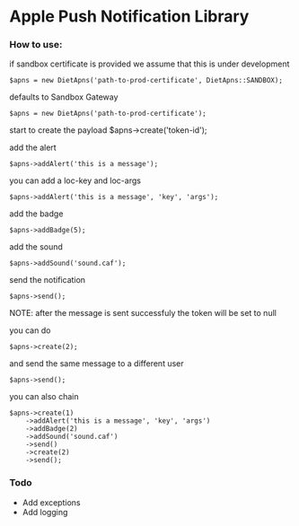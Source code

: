 Apple Push Notification Library
===============================

### How to use: ###


if sandbox certificate is provided we assume that this is under development
<pre><code>$apns = new DietApns('path-to-prod-certificate', DietApns::SANDBOX);</code></pre>

defaults to Sandbox Gateway
<pre><code>$apns = new DietApns('path-to-prod-certificate');</code></pre>

start to create the payload
$apns->create('token-id');
<p>add the alert</p>
<pre><code>$apns->addAlert('this is a message');</code></pre>
<p>you can add a loc-key and loc-args</p>
<pre><code>$apns->addAlert('this is a message', 'key', 'args');</code></pre>
<p> add the badge</p>
<pre><code>$apns->addBadge(5);</code></pre>
<p>add the sound</p>
<pre><code>$apns->addSound('sound.caf');</pre></code>
<p>send the notification</p>
<pre><code>$apns->send();</code></pre>

<p>NOTE: after the message is sent successfuly the token will be set to null</p>
<p>you can do</p>
<pre><code>$apns->create(2);</code></pre>

<p>and send the same message to a different user</p>
<pre><code>$apns->send();</code></pre>

<p>you can also chain</p>
<pre><code>$apns->create(1)
    ->addAlert('this is a message', 'key', 'args')
    ->addBadge(2)
    ->addSound('sound.caf')
    ->send()
    ->create(2)
    ->send();
</code></pre>

### Todo ###
* Add exceptions
* Add logging
